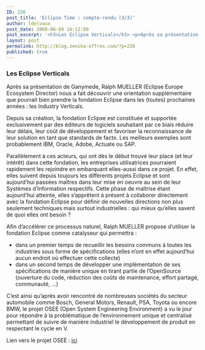 ```yaml
---
ID: 226
post_title: 'Eclipse Time : compte-rendu (3/3)'
author: ldelvaux
post_date: 2008-06-09 16:12:00
post_excerpt: '<h3>Les Eclipse Verticals</h3> <p>Après sa présentation de Ganymede, Ralph MUELLER (Eclipse Europe Ecosystem Director) nous a fait découvrir une orientation supplémentaire que pourrait bien prendre la fondation Eclipse dans les (toutes) prochaines années&nbsp;: les Industry Verticals.</p>'
layout: post
permalink: http://blog.zenika-offres.com/?p=226
published: true
---
```

<h3>Les Eclipse Verticals</h3> <p>Après sa présentation de Ganymede, Ralph MUELLER (Eclipse Europe Ecosystem Director) nous a fait découvrir une orientation supplémentaire que pourrait bien prendre la fondation Eclipse dans les (toutes) prochaines années&nbsp;: les Industry Verticals.</p>
<!--more-->
<p>Depuis sa création, la fondation Eclipse est constituée et supportée exclusivement par des éditeurs de logiciels souhaitant par ce biais réduire leur délais, leur coût de développement et favoriser la reconnaissance de leur solution en tant que standards de facto. Les meilleurs exemples sont probablement IBM, Oracle, Adobe, Actuate ou SAP.</p> <p>Parallèlement à ces acteurs, qui ont dès le début trouvé leur place (et leur intérêt) dans cette fondation, les entreprises utilisatrices pourraient rapidement les rejoindre en embarquant elles-aussi dans ce projet. En effet, elles suivent depuis toujours les différents projets Eclipse et sont aujourd’hui passées maîtres dans leur mise en oeuvre au sein de leur Systèmes d’Information respectifs. Cette phase de maîtrise étant aujourd’hui atteinte, elles s’apprêtent à présent à collaborer directement avec la fondation Eclipse pour définir de nouvelles directions non plus seulement techniques mais surtout industrielles&nbsp;: qui mieux qu’elles savent de quoi elles ont besoin&nbsp;?</p> <p>Afin d’accélérer ce processus naturel, Ralph MUELLER propose d’utiliser la fondation Eclipse comme catalyseur qui permettra&nbsp;:</p> <ul> <li>dans un premier temps de recueillir les besoins communs à toutes les industries sous forme de spécifications (elles n’ont en effet aujourd’hui aucun endroit où effectuer cette collecte)</li> <li>dans un second temps de développer une implémentation de ses spécifications de manière unique en tirant partie de l’OpenSource (ouverture du code, réduction des coûts de maintenance, effort partagé, communauté, …)</li> </ul> <p>C’est ainsi qu’après avoir rencontré de nombreuses sociétés du secteur automobile comme Bosch, General Motors, Renault, PSA, Toyota ou encore BMW, le projet OSEE (Open System Engineering Environment) a vu le jour pour répondre à la problématique de l’environnement unique et centralisé permettant de suivre de manière industriel le développement de produit en respectant le cycle en V.</p> <p>Lien vers le projet OSEE&nbsp;: <a href="http://www.eclipse.org/osee/">ici</a></p>